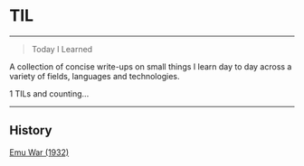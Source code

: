 # TIL
---

> Today I Learned

A collection of concise write-ups on small things I learn day to day across a variety of fields, languages and technologies.

1 TILs and counting...

---
## History
[Emu War (1932)](history/emu-war-1932.md)


